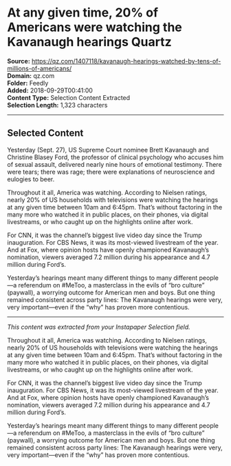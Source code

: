 # At any given time, 20% of Americans were watching the Kavanaugh hearings Quartz

**Source:** https://qz.com/1407118/kavanaugh-hearings-watched-by-tens-of-millions-of-americans/  
**Domain:** qz.com  
**Folder:** Feedly  
**Added:** 2018-09-29T00:41:00  
**Content Type:** Selection Content Extracted  
**Selection Length:** 1,323 characters  


---

## Selected Content

Yesterday (Sept. 27), US Supreme Court nominee Brett Kavanaugh and Christine Blasey Ford, the professor of clinical psychology who accuses him of sexual assault, delivered nearly nine hours of emotional testimony. There were tears; there was rage; there were explanations of neuroscience and eulogies to beer.

Throughout it all, America was watching. According to Nielsen ratings, nearly 20% of US households with televisions were watching the hearings at any given time between 10am and 6:45pm. That’s without factoring in the many more who watched it in public places, on their phones, via digital livestreams, or who caught up on the highlights online after work.

For CNN, it was the channel’s biggest live video day since the Trump inauguration. For CBS News, it was its most-viewed livestream of the year. And at Fox, where opinion hosts have openly championed Kavanaugh’s nomination, viewers averaged 7.2 million during his appearance and 4.7 million during Ford’s.

Yesterday’s hearings meant many different things to many different people—a referendum on #MeToo, a masterclass in the evils of “bro culture” (paywall), a worrying outcome for American men and boys. But one thing remained consistent across party lines: The Kavanaugh hearings were very, very important—even if the “why” has proven more contentious.

---

*This content was extracted from your Instapaper Selection field.*

Throughout it all, America was watching. According to Nielsen ratings, nearly 20% of US households with televisions were watching the hearings at any given time between 10am and 6:45pm. That’s without factoring in the many more who watched it in public places, on their phones, via digital livestreams, or who caught up on the highlights online after work.

For CNN, it was the channel’s biggest live video day since the Trump inauguration. For CBS News, it was its most-viewed livestream of the year. And at Fox, where opinion hosts have openly championed Kavanaugh’s nomination, viewers averaged 7.2 million during his appearance and 4.7 million during Ford’s.

Yesterday’s hearings meant many different things to many different people—a referendum on #MeToo, a masterclass in the evils of “bro culture” (paywall), a worrying outcome for American men and boys. But one thing remained consistent across party lines: The Kavanaugh hearings were very, very important—even if the “why” has proven more contentious.
